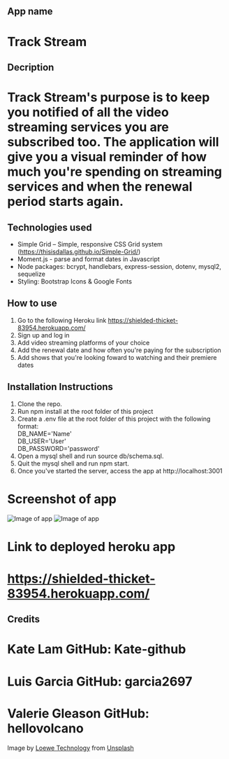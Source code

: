 ## App name
# Track Stream

## Decription
# Track Stream's purpose is to keep you notified of all the video streaming services you are subscribed too. The application will give you a visual reminder of how much you're spending on streaming services and when the renewal period starts again. 


## Technologies used
- Simple Grid – Simple, responsive CSS Grid system (https://thisisdallas.github.io/Simple-Grid/)
- Moment.js - parse and format dates in Javascript
- Node packages: bcrypt, handlebars, express-session, dotenv, mysql2, sequelize
- Styling: Bootstrap Icons & Google Fonts

## How to use
1. Go to the following Heroku link https://shielded-thicket-83954.herokuapp.com/
2. Sign up and log in
3. Add video streaming platforms of your choice
4. Add the renewal date and how often you're paying for the subscription
5. Add shows that you're looking foward to watching and their premiere dates


## Installation Instructions
1. Clone the repo.
2. Run npm install at the root folder of this project
3. Create a .env file at the root folder of this project with the following format:   
    DB_NAME='Name'  
    DB_USER='User'  
    DB_PASSWORD='password'  
4. Open a mysql shell and run source db/schema.sql.
5. Quit the mysql shell and run npm start.
6. Once you've started the server, access the app at http://localhost:3001


# Screenshot of app
![Image of app](Track-Stream.PNG)
![Image of app](Track-Stream-2.PNG)

# Link to deployed heroku app
# https://shielded-thicket-83954.herokuapp.com/

## Credits
# Kate Lam GitHub: Kate-github
# Luis Garcia GitHub: garcia2697
# Valerie Gleason GitHub: hellovolcano

Image by [Loewe Technology](https://unsplash.com/photos/BRfpQ4sTcq8?utm_source=unsplash&utm_medium=referral&utm_content=creditShareLink) from [Unsplash](https://unsplash.com/s/photos/television?utm_source=unsplash&utm_medium=referral&utm_content=creditCopyText)